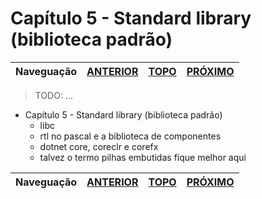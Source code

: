 Capítulo 5 - Standard library (biblioteca padrão)
=================================================

Naveguação | [ANTERIOR][_A] | [TOPO][_H] | [PRÓXIMO][_P]
-----------|----------------|------------|--------------

> TODO: ...

* Capítulo 5 - Standard library (biblioteca padrão)
  - libc 
  - rtl no pascal e a biblioteca de componentes
  - dotnet core, coreclr e corefx
  - talvez o termo pilhas embutidas fique melhor aqui

Naveguação | [ANTERIOR][_A] | [TOPO][_H] | [PRÓXIMO][_P]
-----------|----------------|------------|--------------

<!-- Links de navegação -->
[_A]: ../chapter-04/intro.md "Capítulo 4 - Funções, procedimentos, parâmetros e retorno"
[_H]: ../index.md "Topo"
[_P]: ./x.md "x..."

<!-- Outros links -->
